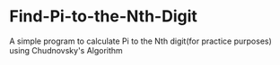 # Find-Pi-to-the-Nth-Digit
A simple program to calculate Pi to the Nth digit(for practice purposes) using Chudnovsky's Algorithm
